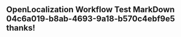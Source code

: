 <properties
ms.topic="hero-topic"
ms.test1="hero-topic"
ms.test2="test"/>

## OpenLocalization Workflow Test MarkDown 04c6a019-b8ab-4693-9a18-b570c4ebf9e5 thanks!
